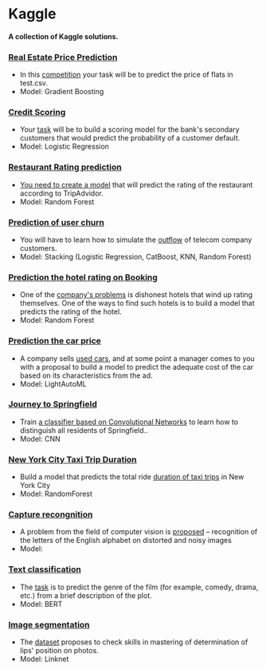 # Kaggle
#### A collection of Kaggle solutions.

### <a href=baseline.ipynb>Real Estate Price Prediction</a>
- In this <a href=https://www.kaggle.com/competitions/real-estate-price-prediction-moscow/>competition</a> your task will be to predict the price of flats in test.csv.
- Model: Gradient Boosting

### <a href=baseline-v1-sf-scoring.ipynb>Credit Scoring</a>
- Your <a href=https://www.kaggle.com/competitions/sf-scoring>task</a> will be to build a scoring model for the bank's secondary customers that would predict the probability of a customer default.
- Model: Logistic Regression

### <a href=alex-coch2-baseline-sf-tripadvisor-rating-v2-7.ipynb>Restaurant Rating prediction
- You <a href=https://www.kaggle.com/competitions/sf-dst-restaurant-rating>need to create a model</a> that will predict the rating of the restaurant according to TripAdvidor.
- Model: Random Forest

### <a href=notebookf57d97d448.ipynb>Prediction of user churn</a>
- You will have to learn how to simulate the <a href=https://www.kaggle.com/competitions/advanced-dls-spring-2021>outflow</a> of telecom company customers.
- Model: Stacking (Logistic Regression, CatBoost, KNN, Random Forest)


### <a href=notebook38cda55794-booking.ipynb>Prediction the hotel rating on Booking</a>
- One of the <a href=https://www.kaggle.com/competitions/sf-booking>company's problems</a> is dishonest hotels that wind up rating themselves. One of the ways to find such hotels is to build a model that predicts the rating of the hotel.
- Model: Random Forest


### <a href=lightautoml-competition-baseline.ipynb>Prediction the car price</a>
- A company sells <a href=https://www.kaggle.com/competitions/sf-dst-predict-car-price>used cars</a>, and at some point a manager comes to you with a proposal to build a model to predict the adequate cost of the car based on its characteristics from the ad.
- Model: LightAutoML

### <a href=classification-transfer-learning.ipynb>Journey to Springfield</a>
- Train <a href=https://www.kaggle.com/competitions/journey-springfield>a classifier based on Convolutional Networks</a> to learn how to distinguish all residents of Springfield..
- Model: CNN

### <a href=notebook-new-york-city-taxi-trip-duration.ipynb>New York City Taxi Trip Duration</a>
- Build a model that predicts the total ride <a href=https://www.kaggle.com/competitions/nyc-taxi-trip-duration>duration of taxi trips</a> in New York City
- Model: RandomForest

### <a href=capture-recognition.ipynb>Capture recongnition</a>
- A problem from the field of computer vision is <a href=https://www.kaggle.com/competitions/sf-captcha-recognition>proposed</a> – recognition of the letters of the English alphabet on distorted and noisy images
- Model: 

### <a href=fine-tuning-bert-ludwig-sf-nlp-movie-genre.ipynb>Text classification</a>
- The <a href=https://www.kaggle.com/competitions/sf-dl-movie-genre-classification>task</a> is to predict the genre of the film (for example, comedy, drama, etc.) from a brief description of the plot.
- Model: BERT

### <a href=lips-segmentation-pytorch.ipynb>Image segmentation</a>
- The <a href=https://www.kaggle.com/datasets/olekslu/makeup-lips-segmentation-28k-samples>dataset</a> proposes to check skills in mastering of determination of lips' position on photos.
- Model: Linknet